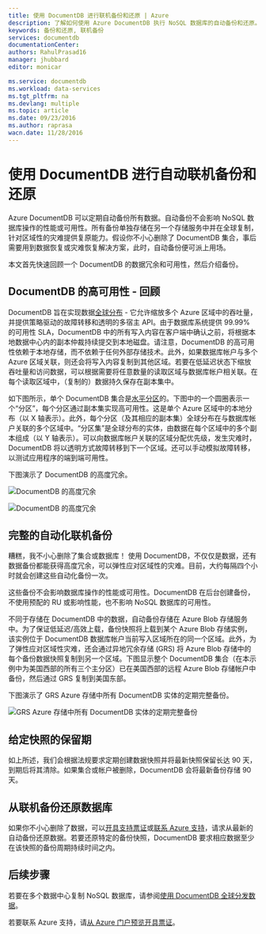 ```yaml
---
title: 使用 DocumentDB 进行联机备份和还原 | Azure
description: 了解如何使用 Azure DocumentDB 执行 NoSQL 数据库的自动备份和还原。
keywords: 备份和还原, 联机备份
services: documentdb
documentationCenter: 
authors: RahulPrasad16
manager: jhubbard
editor: monicar

ms.service: documentdb
ms.workload: data-services
ms.tgt_pltfrm: na
ms.devlang: multiple
ms.topic: article
ms.date: 09/23/2016
ms.author: raprasa
wacn.date: 11/28/2016
---
```


# 使用 DocumentDB 进行自动联机备份和还原 

Azure DocumentDB 可以定期自动备份所有数据。自动备份不会影响 NoSQL 数据库操作的性能或可用性。所有备份单独存储在另一个存储服务中并在全球复制，针对区域性的灾难提供复原能力。假设你不小心删除了 DocumentDB 集合，事后需要用到数据恢复或灾难恢复解决方案，此时，自动备份便可派上用场。

本文首先快速回顾一个 DocumentDB 的数据冗余和可用性，然后介绍备份。

## DocumentDB 的高可用性 - 回顾

DocumentDB 旨在实现数据[全球分布](./documentdb-distribute-data-globally.md) - 它允许缩放多个 Azure 区域中的吞吐量，并提供策略驱动的故障转移和透明的多宿主 API。由于数据库系统提供 99.99% 的可用性 SLA，DocumentDB 中的所有写入内容在客户端中确认之前，将根据本地数据中心内的副本仲裁持续提交到本地磁盘。请注意，DocumentDB 的高可用性依赖于本地存储，而不依赖于任何外部存储技术。此外，如果数据库帐户与多个 Azure 区域关联，则还会将写入内容复制到其他区域。若要在低延迟状态下缩放吞吐量和访问数据，可以根据需要将任意数量的读取区域与数据库帐户相关联。在每个读取区域中，（复制的）数据持久保存在副本集中。

如下图所示，单个 DocumentDB 集合是[水平分区](./documentdb-partition-data.md)的。下图中的一个圆圈表示一个“分区”，每个分区通过副本集实现高可用性。这是单个 Azure 区域中的本地分布（以 X 轴表示）。此外，每个分区（及其相应的副本集）全球分布在与数据库帐户关联的多个区域中。“分区集”是全球分布的实体，由数据在每个区域中的多个副本组成（以 Y 轴表示）。可以向数据库帐户关联的区域分配优先级，发生灾难时，DocumentDB 将以透明方式故障转移到下一个区域。还可以手动模拟故障转移，以测试应用程序的端到端可用性。

下图演示了 DocumentDB 的高度冗余。

![DocumentDB 的高度冗余](./media/documentdb-online-backup-and-restore/azure-documentdb-nosql-database-redundancy.png)  

![DocumentDB 的高度冗余](./media/documentdb-online-backup-and-restore/azure-documentdb-nosql-database-global-distribution.png)  

## 完整的自动化联机备份

糟糕，我不小心删除了集合或数据库！ 使用 DocumentDB，不仅仅是数据，还有数据备份都能获得高度冗余，可以弹性应对区域性的灾难。目前，大约每隔四个小时就会创建这些自动化备份一次。

这些备份不会影响数据库操作的性能或可用性。DocumentDB 在后台创建备份，不使用预配的 RU 或影响性能，也不影响 NoSQL 数据库的可用性。

不同于存储在 DocumentDB 中的数据，自动备份存储在 Azure Blob 存储服务中。为了保证低延迟/高效上载，备份快照将上载到某个 Azure Blob 存储实例，该实例位于 DocumentDB 数据库帐户当前写入区域所在的同一个区域。此外，为了弹性应对区域性灾难，还会通过异地冗余存储 (GRS) 将 Azure Blob 存储中的每个备份数据快照复制到另一个区域。下图显示整个 DocumentDB 集合（在本示例中为美国西部的所有三个主分区）已在美国西部的远程 Azure Blob 存储帐户中备份，然后通过 GRS 复制到美国东部。

下图演示了 GRS Azure 存储中所有 DocumentDB 实体的定期完整备份。

![GRS Azure 存储中所有 DocumentDB 实体的定期完整备份](./media/documentdb-online-backup-and-restore/azure-documentdb-nosql-database-automatic-backup.png)  

## 给定快照的保留期

如上所述，我们会根据法规要求定期创建数据快照并将最新快照保留长达 90 天，到期后将其清除。如果集合或帐户被删除，DocumentDB 会将最新备份存储 90 天。

## 从联机备份还原数据库

如果你不小心删除了数据，可以[开具支持票证](https://portal.azure.cn/?#blade/Microsoft_Azure_Support/HelpAndSupportBlade)或[联系 Azure 支持](https://www.azure.cn/support/contact/)，请求从最新的自动备份还原数据。若要还原特定的备份快照，DocumentDB 要求相应数据至少在该快照的备份周期持续时间之内。

## 后续步骤

若要在多个数据中心复制 NoSQL 数据库，请参阅[使用 DocumentDB 全球分发数据](./documentdb-distribute-data-globally.md)。

若要联系 Azure 支持，请[从 Azure 门户预览开具票证](https://portal.azure.cn/?#blade/Microsoft_Azure_Support/HelpAndSupportBlade)。

<!---HONumber=Mooncake_1121_2016-->
